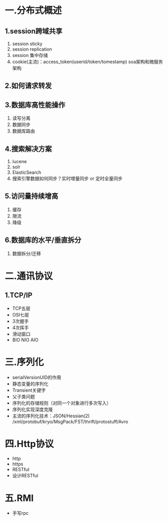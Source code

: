 # 一.分布式概述
## 1.session跨域共享
1. session sticky
2. session replication
3. session 集中存储
4. cookie(主流)：access_token(userid/token/tomestamp) soa架构和微服务架构

## 2.如何请求转发
## 3.数据库高性能操作
1. 读写分离
2. 数据同步
3. 数据库路由

## 4.搜索解决方案
1. lucene
2. solr
3. ElasticSearch
4. 搜索引擎数据如何同步？实时增量同步 or 定时全量同步

## 5.访问量持续增高
1. 缓存
2. 限流
3. 降级

## 6.数据库的水平/垂直拆分
1. 数据拆分/迁移

# 二.通讯协议
## 1.TCP/IP
- TCP五层
- OSI七层
- 3次握手
- 4次挥手
- 滑动窗口
- BIO NIO AIO

# 三.序列化
- serialVersionUID的作用
- 静态变量的序列化
- Transient关键字
- 父子类问题
- 序列化的存储规则（对同一个对象进行多次写入）
- 序列化实现深度克隆
- 主流的序列化技术：JSON/Hessian(2) /xml/protobuf/kryo/MsgPack/FST/thrift/protostuff/Avro

# 四.Http协议
- http
- https
- RESTful
- 设计RESTful

# 五.RMI
- 手写rpc